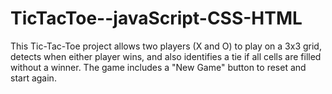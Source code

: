 # TicTacToe--javaScript-CSS-HTML
This Tic-Tac-Toe project allows two players (X and O) to play on a 3x3 grid, detects when either player wins, and also identifies a tie if all cells are filled without a winner. The game includes a "New Game" button to reset and start again.
